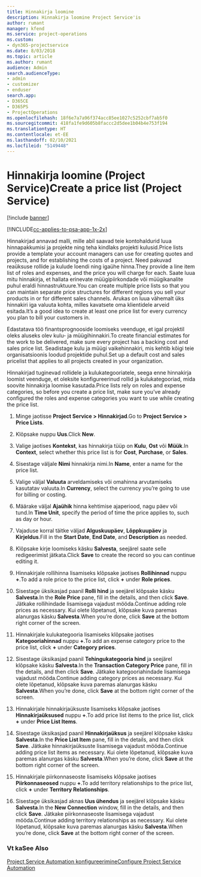 ```yaml
---
title: Hinnakirja loomine
description: Hinnakirja loomine Project Service'is
author: rumant
manager: kfend
ms.service: project-operations
ms.custom:
- dyn365-projectservice
ms.date: 8/03/2018
ms.topic: article
ms.author: rumant
audience: Admin
search.audienceType:
- admin
- customizer
- enduser
search.app:
- D365CE
- D365PS
- ProjectOperations
ms.openlocfilehash: 18f6e7a7a96f374acc85ee1027c5252cbf7ab5f0
ms.sourcegitcommit: 418fa1fe9d605b8faccc2d5dee1b04b4e753f194
ms.translationtype: HT
ms.contentlocale: et-EE
ms.lasthandoff: 02/10/2021
ms.locfileid: "5149448"
---
```

# <a name="create-a-price-list-project-service"></a><span data-ttu-id="5a4bc-103">Hinnakirja loomine (Project Service)</span><span class="sxs-lookup"><span data-stu-id="5a4bc-103">Create a price list (Project Service)</span></span>

[!include [banner](../includes/psa-now-project-operations.md)]

[!INCLUDE[cc-applies-to-psa-app-1x-2x](../includes/cc-applies-to-psa-app-1x-2x.md)]

<span data-ttu-id="5a4bc-104">Hinnakirjad annavad malli, mille abil saavad teie kontohaldurid luua hinnapakkumisi ja projekte ning teha kindlaks projekti kulusid.</span><span class="sxs-lookup"><span data-stu-id="5a4bc-104">Price lists provide a template your account managers can use for creating quotes and projects, and for establishing the costs of a project.</span></span> <span data-ttu-id="5a4bc-105">Need pakuvad reaüksuse rollide ja kulude loendi ning igaühe hinna.</span><span class="sxs-lookup"><span data-stu-id="5a4bc-105">They provide a line item list of roles and expenses, and the price you will charge for each.</span></span> <span data-ttu-id="5a4bc-106">Saate luua mitu hinnakirja, et hallata erinevate müügipiirkondade või müügikanalite puhul eraldi hinnastruktuure.</span><span class="sxs-lookup"><span data-stu-id="5a4bc-106">You can create multiple price lists so that you can maintain separate price structures for different regions you sell your products in or for different sales channels.</span></span> <span data-ttu-id="5a4bc-107">Arukas on luua vähemalt üks hinnakiri iga valuuta kohta, milles kavatsete oma klientidele arveid esitada.</span><span class="sxs-lookup"><span data-stu-id="5a4bc-107">It’s a good idea to create at least one price list for every currency you plan to bill your customers in.</span></span>  
  
<span data-ttu-id="5a4bc-108">Edastatava töö finantsprognooside loomiseks veenduge, et igal projektil oleks aluseks olev kulu- ja müügihinnakiri.</span><span class="sxs-lookup"><span data-stu-id="5a4bc-108">To create financial estimates for the work to be delivered, make sure every project has a backing cost and sales price list.</span></span> <span data-ttu-id="5a4bc-109">Seadistage kulu ja müügi vaikehinnakiri, mis kehtib kõigi teie organisatsioonis loodud projektide puhul.</span><span class="sxs-lookup"><span data-stu-id="5a4bc-109">Set up a default cost and sales pricelist that applies to all projects created in your organization.</span></span>  
  
<span data-ttu-id="5a4bc-110">Hinnakirjad tuginevad rollidele ja kulukategooriatele, seega enne hinnakirja loomist veenduge, et oleksite konfigureerinud rollid ja kulukategooriad, mida soovite hinnakirja loomise kasutada.</span><span class="sxs-lookup"><span data-stu-id="5a4bc-110">Price lists rely on roles and expense categories, so before you create a price list, make sure you’ve already configured the roles and expense categories you want to use while creating the price list.</span></span>  
  
1.  <span data-ttu-id="5a4bc-111">Minge jaotisse **Project Service > Hinnakirjad**.</span><span class="sxs-lookup"><span data-stu-id="5a4bc-111">Go to **Project Service > Price Lists**.</span></span>  
  
2.  <span data-ttu-id="5a4bc-112">Klõpsake nuppu **Uus**.</span><span class="sxs-lookup"><span data-stu-id="5a4bc-112">Click **New**.</span></span>  
  
3.  <span data-ttu-id="5a4bc-113">Valige jaotises **Kontekst**, kas hinnakirja tüüp on **Kulu**, **Ost** või **Müük**.</span><span class="sxs-lookup"><span data-stu-id="5a4bc-113">In **Context**, select whether this price list is for **Cost**, **Purchase**, or **Sales**.</span></span>  
  
4.  <span data-ttu-id="5a4bc-114">Sisestage väljale **Nimi** hinnakirja nimi.</span><span class="sxs-lookup"><span data-stu-id="5a4bc-114">In **Name**, enter a name for the price list.</span></span>  
  
5.  <span data-ttu-id="5a4bc-115">Valige väljal **Valuuta** arveldamiseks või omahinna arvutamiseks kasutatav valuuta.</span><span class="sxs-lookup"><span data-stu-id="5a4bc-115">In **Currency**, select the currency you’re going to use for billing or costing.</span></span>  
  
6.  <span data-ttu-id="5a4bc-116">Määrake väljal **Ajaühik** hinna kehtimise ajaperiood, nagu päev või tund.</span><span class="sxs-lookup"><span data-stu-id="5a4bc-116">In **Time Unit**, specify the period of time the price applies to, such as day or hour.</span></span>  
  
7.  <span data-ttu-id="5a4bc-117">Vajaduse korral täitke väljad **Alguskuupäev**, **Lõppkuupäev** ja **Kirjeldus**.</span><span class="sxs-lookup"><span data-stu-id="5a4bc-117">Fill in the **Start Date**, **End Date**, and **Description** as needed.</span></span>  
  
8.  <span data-ttu-id="5a4bc-118">Klõpsake kirje loomiseks käsku **Salvesta**, seejärel saate selle redigeerimist jätkata.</span><span class="sxs-lookup"><span data-stu-id="5a4bc-118">Click **Save** to create the record so you can continue editing it.</span></span>  
  
9. <span data-ttu-id="5a4bc-119">Hinnakirjale rollihinna lisamiseks klõpsake jaotises **Rollihinnad** nuppu **+**.</span><span class="sxs-lookup"><span data-stu-id="5a4bc-119">To add a role price to the price list, click **+** under **Role prices**.</span></span>  
  
10. <span data-ttu-id="5a4bc-120">Sisestage üksikasjad paanil **Rolli hind** ja seejärel klõpsake käsku **Salvesta**.</span><span class="sxs-lookup"><span data-stu-id="5a4bc-120">In the **Role Price** pane, fill in the details, and then click **Save**.</span></span> <span data-ttu-id="5a4bc-121">Jätkake rollihindade lisamisega vajadust mööda.</span><span class="sxs-lookup"><span data-stu-id="5a4bc-121">Continue adding role prices as necessary.</span></span> <span data-ttu-id="5a4bc-122">Kui olete lõpetanud, klõpsake kuva paremas alanurgas käsku **Salvesta**.</span><span class="sxs-lookup"><span data-stu-id="5a4bc-122">When you’re done, click **Save** at the bottom right corner of the screen.</span></span>  
  
11. <span data-ttu-id="5a4bc-123">Hinnakirjale kulukategooria lisamiseks klõpsake jaotises **Kategooriahinnad** nuppu **+**.</span><span class="sxs-lookup"><span data-stu-id="5a4bc-123">To add an expense category price to the price list, click **+** under **Category prices**.</span></span>  
  
12. <span data-ttu-id="5a4bc-124">Sisestage üksikasjad paanil **Tehingukategooria hind** ja seejärel klõpsake käsku **Salvesta**.</span><span class="sxs-lookup"><span data-stu-id="5a4bc-124">In the **Transaction Category Price** pane, fill in the details, and then click **Save**.</span></span> <span data-ttu-id="5a4bc-125">Jätkake kategooriahindade lisamisega vajadust mööda.</span><span class="sxs-lookup"><span data-stu-id="5a4bc-125">Continue adding category prices as necessary.</span></span> <span data-ttu-id="5a4bc-126">Kui olete lõpetanud, klõpsake kuva paremas alanurgas käsku **Salvesta**.</span><span class="sxs-lookup"><span data-stu-id="5a4bc-126">When you’re done, click **Save** at the bottom right corner of the screen.</span></span>  
  
13. <span data-ttu-id="5a4bc-127">Hinnakirjale hinnakirjaüksuste lisamiseks klõpsake jaotises **Hinnakirjaüksused** nuppu **+**.</span><span class="sxs-lookup"><span data-stu-id="5a4bc-127">To add price list items to the price list, click **+** under **Price List Items**.</span></span>  
  
14. <span data-ttu-id="5a4bc-128">Sisestage üksikasjad paanil **Hinnakirjaüksus** ja seejärel klõpsake käsku **Salvesta**.</span><span class="sxs-lookup"><span data-stu-id="5a4bc-128">In the **Price List Item** pane, fill in the details, and then click **Save**.</span></span> <span data-ttu-id="5a4bc-129">Jätkake hinnakirjaüksuste lisamisega vajadust mööda.</span><span class="sxs-lookup"><span data-stu-id="5a4bc-129">Continue adding price list items as necessary.</span></span> <span data-ttu-id="5a4bc-130">Kui olete lõpetanud, klõpsake kuva paremas alanurgas käsku **Salvesta**.</span><span class="sxs-lookup"><span data-stu-id="5a4bc-130">When you’re done, click **Save** at the bottom right corner of the screen.</span></span>  
  
15. <span data-ttu-id="5a4bc-131">Hinnakirjale piirkonnaseoste lisamiseks klõpsake jaotises **Piirkonnaseosed** nuppu **+**.</span><span class="sxs-lookup"><span data-stu-id="5a4bc-131">To add territory relationships to the price list, click **+** under **Territory Relationships**.</span></span>  
  
16. <span data-ttu-id="5a4bc-132">Sisestage üksikasjad aknas **Uus ühendus** ja seejärel klõpsake käsku **Salvesta**.</span><span class="sxs-lookup"><span data-stu-id="5a4bc-132">In the **New Connection** window, fill in the details, and then click **Save**.</span></span> <span data-ttu-id="5a4bc-133">Jätkake piirkonnaseoste lisamisega vajadust mööda.</span><span class="sxs-lookup"><span data-stu-id="5a4bc-133">Continue adding territory relationships as necessary.</span></span> <span data-ttu-id="5a4bc-134">Kui olete lõpetanud, klõpsake kuva paremas alanurgas käsku **Salvesta**.</span><span class="sxs-lookup"><span data-stu-id="5a4bc-134">When you’re done, click **Save** at the bottom right corner of the screen.</span></span>  
  
### <a name="see-also"></a><span data-ttu-id="5a4bc-135">Vt ka</span><span class="sxs-lookup"><span data-stu-id="5a4bc-135">See Also</span></span>  
 [<span data-ttu-id="5a4bc-136">Project Service Automation konfigureerimine</span><span class="sxs-lookup"><span data-stu-id="5a4bc-136">Configure Project Service Automation</span></span>](../psa/configure.md)
